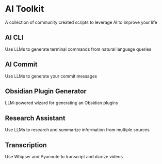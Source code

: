 # AI Toolkit

A collection of community created scripts to leverage AI to improve your life

## AI CLI

Use LLMs to generate terminal commands from natural language queries

## AI Commit

Use LLMs to generate your commit messages

## Obsidian Plugin Generator

LLM-powered wizard for generating an Obsidian plugins

## Research Assistant

Use LLMs to research and summarize information from multiple sources

## Transcription

Use Whipser and Pyannote to transcript and diarize videos
